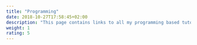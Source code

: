 ```yaml
---
title: "Programming"
date: 2018-10-27T17:58:45+02:00
description: "This page contains links to all my programming based tutorials."
weight: 1
rating: 5
---
```


